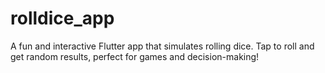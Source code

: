 # rolldice_app

A fun and interactive Flutter app that simulates rolling dice. Tap to roll and get random results, perfect for games and decision-making!